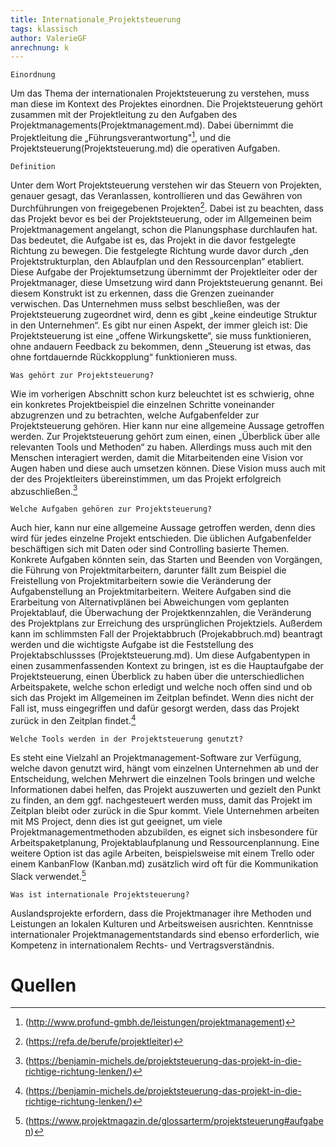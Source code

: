 ```yaml
---
title: Internationale_Projektsteuerung
tags: klassisch
author: ValerieGF
anrechnung: k
---
```


`Einordnung`

Um das Thema der internationalen Projektsteuerung zu verstehen, muss man diese im Kontext des Projektes einordnen. Die Projektsteuerung gehört zusammen mit der Projektleitung zu den Aufgaben des Projektmanagements(Projektmanagement.md). Dabei übernimmt die Projektleitung die „Führungsverantwortung"[^1], und die Projektsteuerung(Projektsteuerung.md) die operativen Aufgaben.

`Definition`

Unter dem Wort Projektsteuerung verstehen wir das Steuern von Projekten, genauer gesagt, das Veranlassen, kontrollieren und das Gewähren von Durchführungen von freigegebenen Projekten[^2]. Dabei ist zu beachten, dass das Projekt bevor es bei der Projektsteuerung, oder im Allgemeinen beim Projektmanagement angelangt, schon die Planungsphase durchlaufen hat. Das bedeutet, die Aufgabe ist es, das Projekt in die davor festgelegte Richtung zu bewegen. Die festgelegte Richtung wurde davor durch „den Projektstrukturplan, den Ablaufplan und den Ressourcenplan“ etabliert. Diese Aufgabe der Projektumsetzung übernimmt der Projektleiter oder der Projektmanager, diese Umsetzung wird dann Projektsteuerung genannt. Bei diesem Konstrukt ist zu erkennen, dass die Grenzen zueinander verwischen. Das Unternehmen muss selbst beschließen, was der Projektsteuerung zugeordnet wird, denn es gibt „keine eindeutige Struktur in den Unternehmen“. Es gibt nur einen Aspekt, der immer gleich ist: Die Projektsteuerung ist eine „offene Wirkungskette“, sie muss funktionieren, ohne andauern Feedback zu bekommen, denn „Steuerung ist etwas, das ohne fortdauernde Rückkopplung“ funktionieren muss.

`Was gehört zur Projektsteuerung?`

Wie im vorherigen Abschnitt schon kurz beleuchtet ist es schwierig, ohne ein konkretes Projektbeispiel die einzelnen Schritte voneinander abzugrenzen und zu betrachten, welche Aufgabenfelder zur Projektsteuerung gehören. Hier kann nur eine allgemeine Aussage getroffen werden. Zur Projektsteuerung gehört zum einen, einen „Überblick über alle relevanten Tools und Methoden“ zu haben. Allerdings muss auch mit den Menschen interagiert werden, damit die Mitarbeitenden eine Vision vor Augen haben und diese auch umsetzen können. Diese Vision muss auch mit der des Projektleiters übereinstimmen, um das Projekt erfolgreich abzuschließen.[^5]

`Welche Aufgaben gehören zur Projektsteuerung?`

Auch hier, kann nur eine allgemeine Aussage getroffen werden, denn dies wird für jedes einzelne Projekt entschieden. Die üblichen Aufgabenfelder beschäftigen sich mit Daten oder sind Controlling basierte Themen. Konkrete Aufgaben könnten sein, das Starten und Beenden von Vorgängen, die Führung von Projektmitarbeitern, darunter fällt zum Beispiel die Freistellung von Projektmitarbeitern sowie die Veränderung der Aufgabenstellung an Projektmitarbeitern. Weitere Aufgaben sind die Erarbeitung von Alternativplänen bei Abweichungen vom geplanten Projektablauf, die Überwachung der Projektkennzahlen, die Veränderung des Projektplans zur Erreichung des ursprünglichen Projektziels. Außerdem kann im schlimmsten Fall der Projektabbruch (Projekabbruch.md) beantragt werden und die wichtigste Aufgabe ist die Feststellung des Projektabschlussses (Projektsteuerung.md). Um diese Aufgabentypen in einen zusammenfassenden Kontext zu bringen, ist es die Hauptaufgabe der Projektsteuerung, einen Überblick zu haben über die unterschiedlichen Arbeitspakete, welche schon erledigt und welche noch offen sind und ob sich das Projekt im Allgemeinen im Zeitplan befindet. Wenn dies nicht der Fall ist, muss eingegriffen und dafür gesorgt werden, dass das Projekt zurück in den Zeitplan findet.[^5]

`Welche Tools werden in der Projektsteuerung genutzt?`

Es steht eine Vielzahl an Projektmanagement-Software zur Verfügung, welche davon genutzt wird, hängt vom einzelnen Unternehmen ab und der Entscheidung, welchen Mehrwert die einzelnen Tools bringen und welche Informationen dabei helfen, das Projekt auszuwerten und gezielt den Punkt zu finden, an dem ggf. nachgesteuert werden muss, damit das Projekt im Zeitplan bleibt oder zurück in die Spur kommt. Viele Unternehmen arbeiten mit MS Project, denn dies ist gut geeignet, um viele Projektmanagementmethoden abzubilden, es eignet sich insbesondere für Arbeitspaketplanung, Projektablaufplanung und Ressourcenplannung. Eine weitere Option ist das agile Arbeiten, beispielsweise mit einem Trello oder einem KanbanFlow (Kanban.md) zusätzlich wird oft für die Kommunikation Slack verwendet.[^3]

`Was ist internationale Projektsteuerung?`

Auslandsprojekte erfordern, dass die Projektmanager ihre Methoden und Leistungen an lokalen Kulturen und Arbeitsweisen ausrichten. Kenntnisse internationaler Projektmanagementstandards sind ebenso erforderlich, wie Kompetenz in internationalem Rechts- und Vertragsverständnis.

# Quellen

[^1]: (http://www.profund-gmbh.de/leistungen/projektmanagement)
[^2]: (https://refa.de/berufe/projektleiter)
[^3]: (https://www.projektmagazin.de/glossarterm/projektsteuerung#aufgaben)
[^4]: (https://conwick.de/2017/03/projektleitung-vs-projektsteuerung-bei-bauvorhaben/)
[^5]: (https://benjamin-michels.de/projektsteuerung-das-projekt-in-die-richtige-richtung-lenken/)

